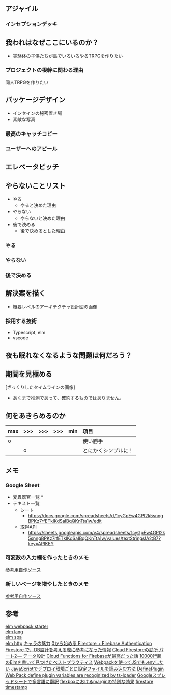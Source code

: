 ## アジャイル

### インセプションデッキ

##  我われはなぜここにいるのか？

* 実験体の子供たちが島でいろいろやるTRPGを作りたい

### プロジェクトの根幹に関わる理由

同人TRPGを作りたい

## パッケージデザイン

* インセインの秘密置き場
* 素敵な写真

### 最高のキャッチコピー



### ユーザーへのアピール


## エレベータピッチ


## やらないことリスト

* やる
  * やると決めた理由
* やらない
  * やらないと決めた理由
* 後で決める
  * 後で決めるとした理由

### やる

### やらない

### 後で決める

## 解決案を描く

* 概要レベルのアーキテクチャ設計図の画像

### 採用する技術

* Typescript, elm
* vscode

##  夜も眠れなくなるような問題は何だろう？


##  期間を見極める

[ざっくりしたタイムラインの画像]

* あくまで推測であって、確約するものではありません。

## 何をあきらめるのか

|max|>>>|>>>|>>>|min|項目|
|:--|:--|:--|:--|:--|:--|
|o|||||使い勝手|
||o||||とにかくシンプルに！|

## メモ

### Google Sheet

* 変異器官一覧
  * 
* テキスト一覧
  * シート
    * https://docs.google.com/spreadsheets/d/1cyGpEw4GPI2k5snngBPKz7rfETklKdSaIBqQKnTta1w/edit
  * 取得API
    * https://sheets.googleapis.com/v4/spreadsheets/1cyGpEw4GPI2k5snngBPKz7rfETklKdSaIBqQKnTta1w/values/textStrings!A2:B7?key=APIKEY

### 可変数の入力欄を作ったときのメモ
[参考用自作ソース](https://github.com/hibohiboo/garden/tree/7fdaadd158e8d093e63da2a942c3289b23bd1194/)

### 新しいページを増やしたときのメモ
[参考用自作ソース](https://github.com/hibohiboo/garden/tree/2d43713ca3cbb2ddf6c533bc2cd481cabc9fde08/)


## 参考

[elm webpack starter][*1]  
[elm lang ][*2]  
[elm spa][*3]  
[elm http][*4]
[キャラの魅力][*5]
[0から始める Firestore + Firebase Authentication][*6]
[Firestore で、DB設計を考える際に参考になった情報][*7]
[Cloud Firestoreの勘所 パート2 — データ設計][*8]
[Cloud Functions for Firebaseが最高だった話][*9]
[10000行超のElmを書いて見つけたベストプラクティス][*10]
[Webpackを使ってJSでも.envしたい][*11]
[JavaScriptでデプロイ環境ごとに設定ファイルを読み込む方法][*12]
[DefinePlugin][*13]
[Web Pack define plugin variables are recoginized by ts-loader][*14]
[Googleスプレッドシートで多言語に翻訳][*15]
[flexboxにおけるmarginの特別な効果][*16]
[firestore timestamp][*17]

[*1]:https://github.com/simonh1000/elm-webpack-starter/blob/master/package.json
[*2]:https://github.com/elm/package.elm-lang.org
[*3]:https://github.com/rtfeldman/elm-spa-example
[*4]:https://qiita.com/ababup1192/items/b03fce202e1018bc4992
[*5]:https://twitter.com/burumakun/status/1106858891856343040
[*6]:https://qiita.com/KarageAgeta/items/0996c8f0ea219c284dbd
[*7]:https://qiita.com/samuraikun/items/dfe7d1081f62359b0dcd
[*8]:https://medium.com/google-cloud-jp/firestore2-920ac799345c
[*9]:https://qiita.com/HALU5071/items/e43729ac5b06b0506fbe
[*10]:http://jinjor-labo.hatenablog.com/entry/2016/12/04/002210
[*11]:https://aloerina01.github.io/blog/2017-02-22-1
[*12]:https://qiita.com/mikakane/items/5ab96c4c7e187ab6c9f1
[*13]:https://webpack.js.org/plugins/define-plugin/
[*14]:https://github.com/TypeStrong/ts-loader/issues/37
[*15]:https://qiita.com/ryohorie/items/291e91003b4e5b4464d5
[*16]:https://coliss.com/articles/build-websites/operation/css/learned-reading-the-flexbox-spec.html
[*17]:https://firebase.google.com/docs/reference/js/firebase.firestore.Timestamp
